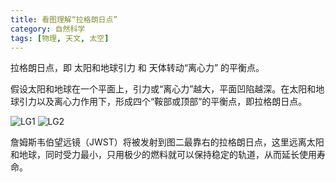 ```yaml
---
title: 看图理解“拉格朗日点”
category: 自然科学
tags: [物理, 天文, 太空]
---
```


拉格朗日点，即 太阳和地球引力 和 天体转动“离心力” 的平衡点。

假设太阳和地球在一个平面上，引力或“离心力”越大，平面凹陷越深。在太阳和地球引力以及离心力作用下，形成四个“鞍部或顶部”的平衡点，即拉格朗日点。<!--more-->

![LG1](https://img02.hi-pda.com/forum/attachments/day_211022/2110222039c71f34420269bcbc.jpg)
![LG2](https://img02.hi-pda.com/forum/attachments/day_211022/21102220399465694546ea376b.jpg)

詹姆斯韦伯望远镜（JWST）将被发射到图二最靠右的拉格朗日点，这里远离太阳和地球，同时受力最小，只用极少的燃料就可以保持稳定的轨道，从而延长使用寿命。